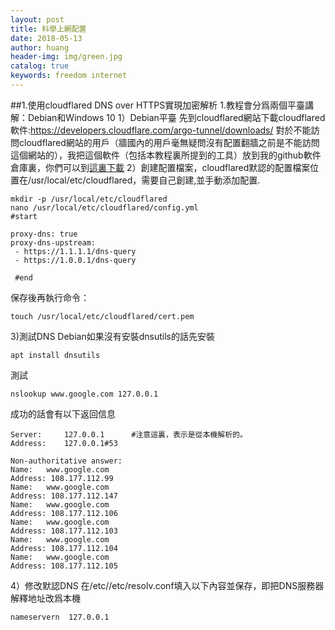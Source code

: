 ```yaml
---
layout: post
title: 科學上網配置
date: 2018-05-13
author: huang
header-img: img/green.jpg
catalog: true
keywords: freedom internet
---
```


##1.使用cloudflared DNS over HTTPS實現加密解析
1.教程會分爲兩個平臺講解：Debian和Windows 10
1）Debian平臺
先到cloudflared網站下載cloudflared軟件:https://developers.cloudflare.com/argo-tunnel/downloads/
對於不能訪問cloudflared網站的用戶（牆國內的用戶毫無疑問沒有配置翻牆之前是不能訪問這個網站的），我把這個軟件（包括本教程裏所提到的工具）放到我的github軟件倉庫裏，你們可以到[這裏下載](https://github.com/huangwenshan1999/net-tools) 
2）創建配置檔案，cloudflared默認的配置檔案位置在/usr/local/etc/cloudflared，需要自己創建,並手動添加配置.
```
mkdir -p /usr/local/etc/cloudflared
nano /usr/local/etc/cloudflared/config.yml
#start

proxy-dns: true
proxy-dns-upstream:
 - https://1.1.1.1/dns-query
 - https://1.0.0.1/dns-query
 
 #end
```
保存後再執行命令：
```
touch /usr/local/etc/cloudflared/cert.pem
```
3)測試DNS
Debian如果沒有安裝dnsutils的話先安裝
```
apt install dnsutils
```
測試
```
nslookup www.google.com 127.0.0.1
```
成功的話會有以下返回信息
```
Server:		127.0.0.1      #注意這裏，表示是從本機解析的。
Address:	127.0.0.1#53

Non-authoritative answer:
Name:	www.google.com
Address: 108.177.112.99
Name:	www.google.com
Address: 108.177.112.147
Name:	www.google.com
Address: 108.177.112.106
Name:	www.google.com
Address: 108.177.112.103
Name:	www.google.com
Address: 108.177.112.104
Name:	www.google.com
Address: 108.177.112.105

```
4）修改默認DNS
在/etc//etc/resolv.conf填入以下內容並保存，即把DNS服務器解釋地址改爲本機
```
nameservern  127.0.0.1
```